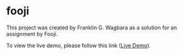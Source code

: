 # fooji
This project was created by Franklin G. Wagbara as a solution for an assignment by Fooji.

To view the live demo, please follow this link ([Live Demo](https://franklin-wagbara-todo-app.herokuapp.com/api)).
